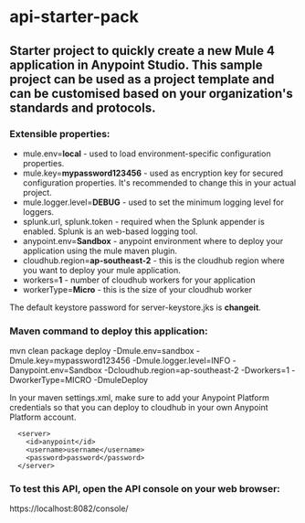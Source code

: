 # api-starter-pack
## Starter project to quickly create a new Mule 4 application in Anypoint Studio. This sample project can be used as a project template and can be customised based on your organization's standards and protocols.
### Extensible properties:
- mule.env=**local** - used to load environment-specific configuration properties.
- mule.key=**mypassword123456** - used as encryption key for secured configuration properties. It's recommended to change this in your actual project.
- mule.logger.level=**DEBUG** - used to set the minimum logging level for loggers.
- splunk.url, splunk.token - required when the Splunk appender is enabled. Splunk is an web-based logging tool.
- anypoint.env=**Sandbox** - anypoint environment where to deploy your application using the mule maven plugin.
- cloudhub.region=**ap-southeast-2** - this is the cloudhub region where you want to deploy your mule application.
- workers=**1** - number of cloudhub workers for your application
- workerType=**Micro** - this is the size of your cloudhub worker

The default keystore password for server-keystore.jks is **changeit**.

### Maven command to deploy this application:
mvn clean package deploy -Dmule.env=sandbox -Dmule.key=mypassword123456 -Dmule.logger.level=INFO -Danypoint.env=Sandbox -Dcloudhub.region=ap-southeast-2 -Dworkers=1 -DworkerType=MICRO -DmuleDeploy

In your maven settings.xml, make sure to add your Anypoint Platform credentials so that you can deploy to cloudhub in your own Anypoint Platform account.
```
  <server>
    <id>anypoint</id>
    <username>username</username>
    <password>password</password>
  </server>
```

### To test this API, open the API console on your web browser:
https://localhost:8082/console/
